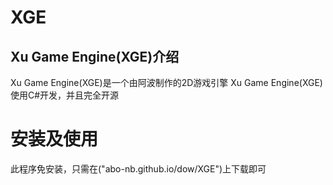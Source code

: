 # XGE
## Xu Game Engine(XGE)介绍
Xu Game Engine(XGE)是一个由阿波制作的2D游戏引擎
Xu Game Engine(XGE)使用C#开发，并且完全开源
# 安装及使用
此程序免安装，只需在("abo-nb.github.io/dow/XGE")上下载即可

